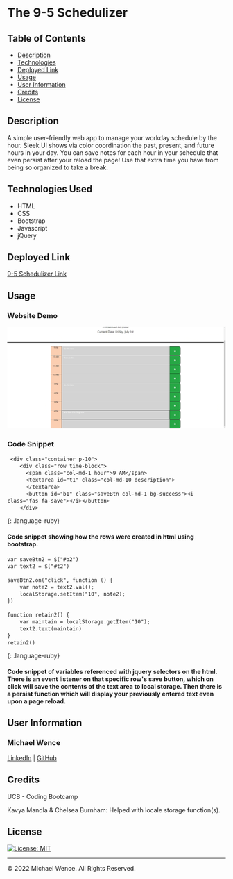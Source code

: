 # The 9-5 Schedulizer


## Table of Contents


- [Description](#description)
- [Technologies](#technologies)
- [Deployed Link](#link)
- [Usage](#usage)
- [User Information](#userinformation)
- [Credits](#credits)
- [License](#license)

## Description

A simple user-friendly web app to manage your workday schedule by the hour. Sleek UI shows via color coordination the past, present, and future hours in your day. You can save notes for each hour in your schedule that even persist after your reload the page! Use that extra time you have from being so organized to take a break. 

## Technologies Used

- HTML
- CSS
- Bootstrap
- Javascript
- jQuery

## Deployed Link

[9-5 Schedulizer Link](https://mtwence.github.io/workday-schedulizer/)

## Usage

### Website Demo

![schedulizer web-app demo](/assets/images/schedulizer-demo.gif)

### Code Snippet

```
 <div class="container p-10">
    <div class="row time-block">
      <span class="col-md-1 hour">9 AM</span>
      <textarea id="t1" class="col-md-10 description">
      </textarea>
      <button id="b1" class="saveBtn col-md-1 bg-success"><i class="fas fa-save"></i></button>
    </div>
```
{: .language-ruby}

#### Code snippet showing how the rows were created in html using bootstrap.

```
var saveBtn2 = $("#b2")
var text2 = $("#t2")

saveBtn2.on("click", function () {
    var note2 = text2.val();
    localStorage.setItem("10", note2);
})

function retain2() {
    var maintain = localStorage.getItem("10");
    text2.text(maintain)
}
retain2()
```
{: .language-ruby}

#### Code snippet of variables referenced with jquery selectors on the html. There is an event listener on that specific row's save button, which on click will save the contents of the text area to local storage. Then there is a persist function which will display your previously entered text even upon a page reload. 


## User Information

### **Michael Wence**
[LinkedIn](https://www.linkedin.com/in/michael-wence/) |
[GitHub](https://github.com/mtwence)

## Credits

UCB - Coding Bootcamp

Kavya Mandla & Chelsea Burnham: Helped with locale storage function(s).

## License

[![License: MIT](https://img.shields.io/badge/License-MIT-yellow.svg)](https://opensource.org/licenses/MIT)

---

© 2022 Michael Wence. All Rights Reserved.
